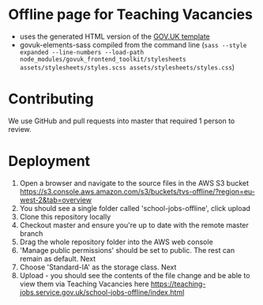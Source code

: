 # Offline page for Teaching Vacancies
- uses the generated HTML version of the [GOV.UK template](https://alphagov.github.io/govuk_template/)
- govuk-elements-sass compiled from the command line (`sass --style expanded --line-numbers --load-path node_modules/govuk_frontend_toolkit/stylesheets assets/stylesheets/styles.scss assets/stylesheets/styles.css`)

# Contributing
We use GitHub and pull requests into master that required 1 person to review.

# Deployment
1. Open a browser and navigate to the source files in the AWS S3 bucket https://s3.console.aws.amazon.com/s3/buckets/tvs-offline/?region=eu-west-2&tab=overview
2. You should see a single folder called 'school-jobs-offline', click upload
3. Clone this repository locally
4. Checkout master and ensure you're up to date with the remote master branch
5. Drag the whole repository folder into the AWS web console
6. 'Manage public permissions' should be set to public. The rest can remain as default. Next
7. Choose 'Standard-IA' as the storage class. Next
8. Upload - you should see the contents of the file change and be able to view them via Teaching Vacancies here https://teaching-jobs.service.gov.uk/school-jobs-offline/index.html
